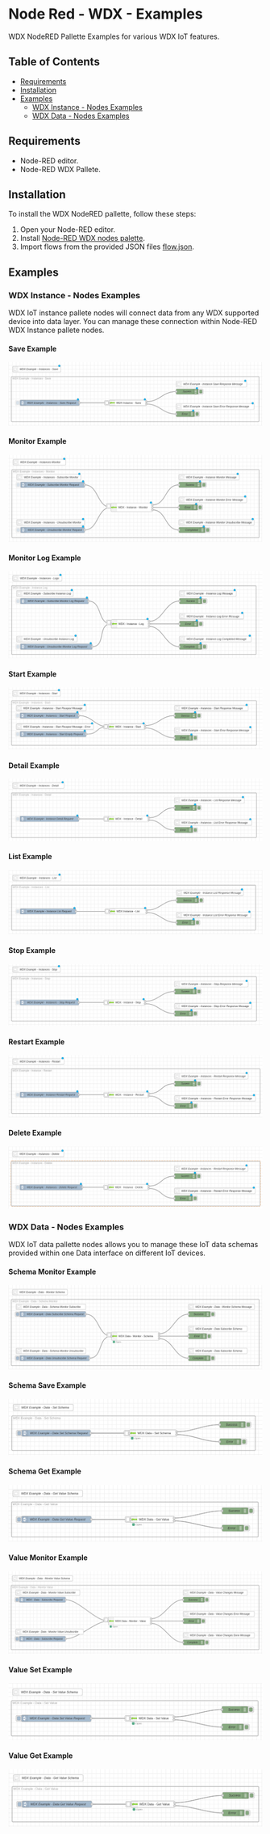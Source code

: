 # Node Red - WDX - Examples

WDX NodeRED Pallette Examples for various WDX IoT features.

## Table of Contents

- [Requirements](#requirements)
- [Installation](#installation)
- [Examples](#examples)
  - [WDX Instance - Nodes Examples](#wdx-instance-nodes-examples)
  - [WDX Data - Nodes Examples](#wdx-data-nodes-examples)

## Requirements

+ Node-RED editor.
+ Node-RED WDX Pallete.

## Installation

To install the WDX NodeRED pallette, follow these steps:

1. Open your Node-RED editor.
2. Install [Node-RED WDX nodes palette](https://github.com/elrest-cz/wdx-node-red/).
3. Import flows from the provided JSON files [flow.json](https://github.com/elrest-cz/wdx-node-red-examples/blob/master/flow.json).


## Examples


### WDX Instance - Nodes Examples

WDX IoT instance pallete nodes will connect data from any WDX supported device into data layer. You can  manage these connection within Node-RED WDX Instance pallete nodes.

#### Save Example

![image info](./assets/images/wdx-instance-save.png)


#### Monitor Example

![WDX - Instance Monitor Node Usage](./assets/images/wdx-instance-monitor.png)


#### Monitor Log Example


![WDX - Instance Monitor Log Node Usage](./assets/images/wdx-instance-monitor-log.png)


#### Start Example

![WDX - Instance Start Node Usage](./assets/images/wdx-instance-start.png)

#### Detail Example

![WDX - Instance Detail Node Usage](./assets/images/wdx-instance-detail.png)

#### List Example

![WDX - Instance Monitor Node Usage](./assets/images/wdx-instance-list.png)

#### Stop Example


![WDX - Instance Stop Node Usage](./assets/images/wdx-instance-stop.png)

#### Restart Example

![WDX - Instance Restart Node Usage](./assets/images/wdx-instance-restart.png)

#### Delete Example

![WDX - Instance Delete Node Usage](./assets/images/wdx-instance-delete.png)

### WDX Data - Nodes Examples

WDX IoT data pallette nodes allows you to manage these IoT data schemas provided within one Data interface on different IoT devices.

#### Schema Monitor Example

![WDX - Data Monitor Schema Node Usage](./assets/images/wdx-data-monitor-schema.png)

#### Schema Save Example

![WDX - Data Save Schema Node Usage](./assets/images/wdx-data-save-schema.png)

#### Schema Get Example

![WDX - Data Schema Get Node Usage](./assets/images/wdx-data-get-schema.png)


#### Value Monitor Example

![WDX - Data Value Monitor Node Usage](./assets/images/wdx-data-monitor-value.png)

#### Value Set Example

![WDX - Data Value Set Node Usage](./assets/images/wdx-data-set-value.png)

#### Value Get Example


![WDX - Data Value Get Node Usage](./assets/images/wdx-data-get-value.png)
